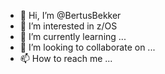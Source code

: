 - 👋 Hi, I’m @BertusBekker
- 👀 I’m interested in z/OS
- 🌱 I’m currently learning ...
- 💞️ I’m looking to collaborate on ...
- 📫 How to reach me ...

<!---
BertusBekker/BertusBekker is a ✨ special ✨ repository because its `README.md` (this file) appears on your GitHub profile.
You can click the Preview link to take a look at your changes.
--->
